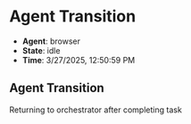 # Agent Transition

- **Agent**: browser
- **State**: idle
- **Time**: 3/27/2025, 12:50:59 PM

## Agent Transition

Returning to orchestrator after completing task

